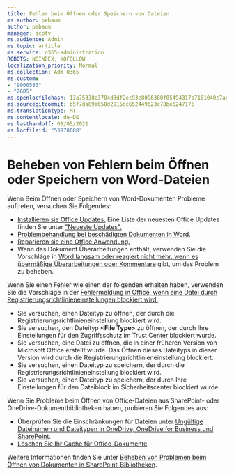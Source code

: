 ```yaml
---
title: Fehler beim Öffnen oder Speichern von Dateien
ms.author: pebaum
author: pebaum
manager: scotv
ms.audience: Admin
ms.topic: article
ms.service: o365-administration
ROBOTS: NOINDEX, NOFOLLOW
localization_priority: Normal
ms.collection: Adm_O365
ms.custom:
- "9000583"
- "2685"
ms.openlocfilehash: 13a75338e3784d3df2ec93e8096380f85494317b7161040c7ad60ad830f9211d
ms.sourcegitcommit: b5f7da89a650d2915dc652449623c78be6247175
ms.translationtype: MT
ms.contentlocale: de-DE
ms.lasthandoff: 08/05/2021
ms.locfileid: "53978088"
---
```

# <a name="resolve-errors-opening-or-saving-word-files"></a>Beheben von Fehlern beim Öffnen oder Speichern von Word-Dateien

Wenn Beim Öffnen oder Speichern von Word-Dokumenten Probleme auftreten, versuchen Sie Folgendes:

- [Installieren sie Office Updates.](https://support.office.com/article/2ab296f3-7f03-43a2-8e50-46de917611c5) Eine Liste der neuesten Office Updates finden Sie unter ["Neueste Updates".](https://docs.microsoft.com/officeupdates/office-updates-msi)
- [Problembehandlung bei beschädigten Dokumenten in Word](https://docs.microsoft.com/office/troubleshoot/word/damaged-documents-in-word).
- [Reparieren sie eine Office Anwendung.](https://support.office.com/Article/Repair-an-Office-application-7821d4b6-7c1d-4205-aa0e-a6b40c5bb88b)
- Wenn das Dokument Überarbeitungen enthält, verwenden Sie die Vorschläge in [Word langsam oder reagiert nicht mehr, wenn es übermäßige Überarbeitungen oder Kommentare](https://docs.microsoft.com/office/troubleshoot/word/word-stops-responding) gibt, um das Problem zu beheben.

Wenn Sie einen Fehler wie einen der folgenden erhalten haben, verwenden Sie die Vorschläge in der [Fehlermeldung in Office, wenn eine Datei durch Registrierungsrichtlinieneinstellungen blockiert wird:](https://docs.microsoft.com/office/troubleshoot/settings/file-blocked-in-office)

- Sie versuchen, einen Dateityp zu öffnen, der durch die Registrierungsrichtlinieneinstellung blockiert wird.
- Sie versuchen, den Dateityp **\<File Type\>** zu öffnen, der durch Ihre Einstellungen für den Zugriffsschutz im Trust Center blockiert wurde.
- Sie versuchen, eine Datei zu öffnen, die in einer früheren Version von Microsoft Office erstellt wurde. Das Öffnen dieses Dateityps in dieser Version wird durch die Registrierungsrichtlinieneinstellung blockiert.
- Sie versuchen, einen Dateityp zu speichern, der durch die Registrierungsrichtlinieneinstellung blockiert wird.
- Sie versuchen, einen Dateityp zu speichern, der durch Ihre Einstellungen für den Dateiblock im Sicherheitscenter blockiert wurde.

Wenn Sie Probleme beim Öffnen von Office-Dateien aus SharePoint- oder OneDrive-Dokumentbibliotheken haben, probieren Sie Folgendes aus:

- Überprüfen Sie die Einschränkungen für Dateien unter [Ungültige Dateinamen und Dateitypen in OneDrive, OneDrive for Business und SharePoint](https://support.office.com/article/64883a5d-228e-48f5-b3d2-eb39e07630fa). 
- [Löschen Sie Ihr Cache für Office-Dokumente](https://support.office.com/article/b1d3765e-d71b-4bb8-99ca-acd22c42995d
). 

Weitere Informationen finden Sie unter [Beheben von Problemen beim Öffnen von Dokumenten in SharePoint-Bibliotheken](https://support.office.com/article/31329fa1-4ad0-47fc-95d8-bb0c5b12a536).